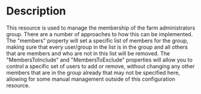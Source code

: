 ﻿# Description

This resource is used to manage the membership of the farm administrators
group. There are a number of approaches to how this can be implemented. The
"members" property will set a specific list of members for the group, making
sure that every user/group in the list is in the group and all others that are
members and who are not in this list will be removed. The "MembersToInclude"
and "MembersToExclude" properties will allow you to control a specific set of
users to add or remove, without changing any other members that are in the
group already that may not be specified here, allowing for some manual
management outside of this configuration resource.
